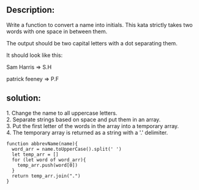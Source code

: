 ## Description:

Write a function to convert a name into initials. This kata strictly takes two words with one space in between them.

The output should be two capital letters with a dot separating them.

It should look like this:

Sam Harris \=> S.H

patrick feeney \=> P.F

## solution:

1\. Change the name to all uppercase letters.  
2\. Separate strings based on space and put them in an array.  
3\. Put the first letter of the words in the array into a temporary array.  
4. The temporary array is returned as a string with a '.' delimiter.

```
function abbrevName(name){
  word_arr = name.toUpperCase().split(' ')
  let temp_arr = []
  for (let word of word_arr){
    temp_arr.push(word[0])
  }
  return temp_arr.join(".")
}
```